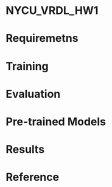 # NYCU_VRDL_HW1

# Requiremetns

# Training

# Evaluation

# Pre-trained Models

# Results

# Reference
